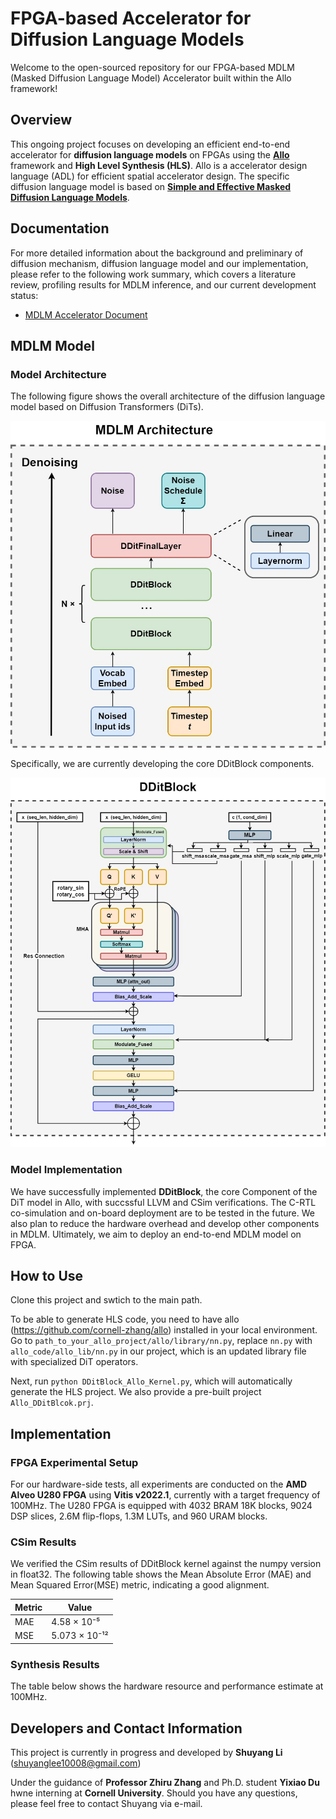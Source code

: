 # FPGA-based Accelerator for Diffusion Language Models
Welcome to the open-sourced repository for our FPGA-based MDLM (Masked Diffusion Language Model) Accelerator built within the Allo framework!
## Overview
This ongoing project focuses on developing an efficient end-to-end accelerator for **diffusion language models** on FPGAs using the [**Allo**](https://arxiv.org/abs/2404.04815) framework and **High Level Synthesis (HLS)**. Allo is a accelerator design language (ADL) for efficient spatial accelerator design. The specific diffusion language model is based on [**Simple and Effective Masked Diffusion Language Models**](https://arxiv.org/abs/2406.07524). 

## Documentation
For more detailed information about the background and preliminary of diffusion mechanism, diffusion language model and our implementation, please refer to the following work summary, which covers a literature review, profiling results for MDLM inference, and our current development status:

- [MDLM Accelerator Document](documentation/doc.md)

## MDLM Model
### Model Architecture
The following figure shows the overall architecture of the diffusion language model based on Diffusion Transformers (DiTs).

![Model Architecture](./documentation/fig/MDLM.jpg)

Specifically, we are currently developing the core DDitBlock components.

![Model Architecture](./documentation/fig/DDitBlock.jpg)

### Model Implementation
We have successfully implemented **DDitBlock**, the core Component of the DiT model in Allo, with succssful LLVM and CSim verifications. The C-RTL co-simulation and on-board deployment are to be tested in the future. We also plan to reduce the hardware overhead and develop other components in MDLM. Ultimately, we aim to deploy an end-to-end MDLM model on FPGA.

## How to Use
Clone this project and swtich to the main path.

To be able to generate HLS code, you need to have allo (https://github.com/cornell-zhang/allo) installed in your local environment. Go to `path_to_your_allo_project/allo/library/nn.py`, replace `nn.py` with `allo_code/allo_lib/nn.py` in our project, which is an updated library file with specialized DiT operators.

Next, run `python DDitBlock_Allo_Kernel.py`, which will automatically generate the HLS project. We also provide a pre-built project `Allo_DDitBlcok.prj`.

## Implementation
### FPGA Experimental Setup
For our hardware-side tests, all experiments are conducted on the **AMD Alveo U280 FPGA** using **Vitis v2022.1**, currently with a target frequency of 100MHz. The U280 FPGA is equipped with 4032 BRAM 18K blocks, 9024 DSP slices, 2.6M flip-flops, 1.3M LUTs, and 960 URAM blocks.

### CSim Results
We verified the CSim results of DDitBlock kernel against the numpy version in float32. The following table shows the Mean Absolute Error (MAE) and Mean Squared Error(MSE) metric, indicating a good alignment.

| **Metric** | **Value**     |
|------------|---------------|
| MAE        | 4.58 × 10⁻⁵   |
| MSE        | 5.073 × 10⁻¹² |


### Synthesis Results
The table below shows the hardware resource and performance estimate at 100MHz.

## Developers and Contact Information
This project is currently in progress and developed by **Shuyang Li** (shuyanglee10008@gmail.com)

Under the guidance of **Professor Zhiru Zhang** and Ph.D. student **Yixiao Du** hwne interning at **Cornell University**. Should you have any questions, please feel free to contact Shuyang via e-mail.


